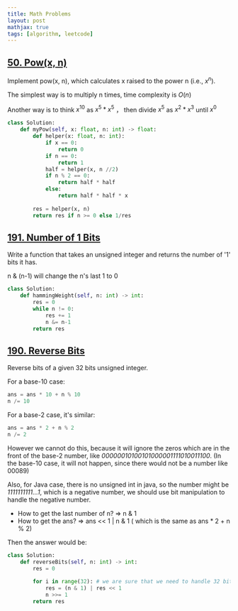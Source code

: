 ```yaml
---
title: Math Problems
layout: post
mathjax: true
tags: [algorithm, leetcode]
---
```


## [50. Pow(x, n)](https://leetcode.com/problems/powx-n/)
Implement pow(x, n), which calculates x raised to the power n (i.e., $x^n$).

The simplest way is to multiply n times, time complexity is $O(n)$

Another way is to think $x^{10}$ as $x^5 * x ^5$ ， then divide $x^5$ as $x^2 * x^3$ until $x^0$

```python
class Solution:
    def myPow(self, x: float, n: int) -> float:
        def helper(x: float, n: int):
            if x == 0:
                return 0
            if n == 0:
                return 1
            half = helper(x, n //2)
            if n % 2 == 0:
                return half * half
            else:
                return half * half * x
        
        res = helper(x, n)
        return res if n >= 0 else 1/res
```

## [191. Number of 1 Bits](https://leetcode.com/problems/number-of-1-bits/)
Write a function that takes an unsigned integer and returns the number of '1' bits it has.

n & (n-1) will change the n's last 1 to 0 

```python
class Solution:
    def hammingWeight(self, n: int) -> int:
        res = 0
        while n != 0:
            res += 1
            n &= n-1
        return res
```

## [190. Reverse Bits](https://leetcode.com/problems/reverse-bits/)

Reverse bits of a given 32 bits unsigned integer.

For a base-10 case:
```python
ans = ans * 10 + n % 10
n /= 10
```

For a base-2 case, it's similar:
```python
ans = ans * 2 + n % 2
n /= 2
```
However we cannot do this, because it will ignore the zeros which are in the front of the base-2 number, like *00000010100101000001111010011100*. (In the base-10 case, it will not happen, since there would not be a number like 00089)

Also, for Java case, there is no unsigned int in java, so the number might be *1111111111...1*, which is a negative number, we should use bit manipulation to handle the negative number.

- How to get the last number of n?  => n & 1
- How to get the ans? => ans << 1 | n & 1 ( which is the same as ans * 2 + n % 2)

Then the answer would be:
```python
class Solution:
    def reverseBits(self, n: int) -> int:
        res = 0
        
        for i in range(32): # we are sure that we need to handle 32 bits
            res = (n & 1) | res << 1
            n >>= 1
        return res
```


